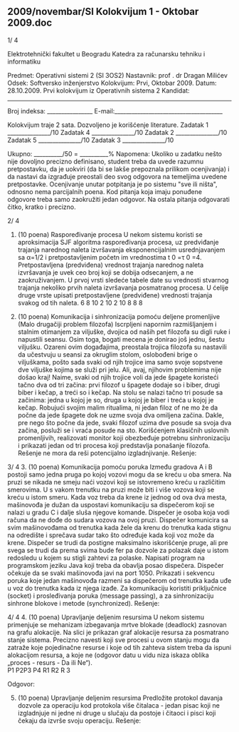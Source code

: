 2009/novembar/SI Kolokvijum 1 - Oktobar 2009.doc
--------------------------------------------------------------------------------


1/  4 
 
Elektrotehnički fakultet u Beogradu 
Katedra za računarsku tehniku i informatiku 
 
Predmet: Operativni sistemi 2 (SI  3OS2) 
Nastavnik: prof . dr Dragan Milićev 
Odsek: Softversko inženjerstvo 
Kolokvijum: Prvi,    Oktobar 2009. 
Datum: 28.10.2009. 
Prvi kolokvijum iz Operativnih sistema 2 
Kandidat:
 _____________________________________________________________ 
Broj indeksa: ________________  E-mail:______________________________________ 
 
Kolokvijum traje 2 sata. Dozvoljeno je korišćenje literature. 
Zadatak 1 _______________/10   Zadatak 4 _______________/10 
Zadatak 2 _______________/10   Zadatak 5 _______________/10 
Zadatak 3 _______________/10    
 
Ukupno: __________/50 = __________% 
Napomena: Ukoliko u zadatku nešto nije dovoljno precizno definisano, student treba da 
uvede razumnu pretpostavku, da je uokviri (da bi se lakše prepoznala prilikom ocenjivanja) i 
da  nastavi da  izgrađuje  preostali  deo  svog  odgovora  na  temeljima  uvedene  pretpostavke. 
Ocenjivanje unutar potpitanja je po sistemu "sve ili ništa", odnosno nema parcijalnih poena. 
Kod pitanja koja imaju ponuđene odgovore treba samo zaokružiti jedan odgovor. Na ostala 
pitanja odgovarati čitko, kratko i precizno. 
 

2/  4 
1. (10 poena) Raspoređivanje procesa 
U nekom sistemu  koristi  se aproksimacija  SJF  algoritma  raspoređivanja  procesa,  uz 
predviđanje trajanja narednog naleta izvršavanja eksponencijalnim usrednjavanjem sa α=1/2 i 
pretpostavljenim početn   im vrednostima t
0
=τ
0
=4. Pretpostavljena  (predviđena)  vrednost 
trajanja narednog  naleta  izvršavanja je  uvek  ceo  broj  koji  se  dobija  odsecanjem,  a  ne 
zaokruživanjem. U prvoj vrsti sledeće tabele date su vrednosti stvarnog trajanja nekoliko 
prvih naleta izvršavanja posmatranog procesa. U ćelije druge vrste upisati pretpostavljene 
(predviđene) vrednosti trajanja svakog od tih naleta. 
6 8 10 2 10 2 10 8 8 8 
          
2. (10 poena) Komunikacija i sinhronizacija pomoću deljene promenljive 
(Malo drugačiji problem filozofa) Iscrpljeni napornim razmišljanjem i stalnim otimanjem za 
viljuške, dvojica od naših pet filozofa su digli ruke i napustili seansu. Osim toga, bogati 
mecena  je  donirao  još  jednu,  šestu  viljušku.  Ozareni  ovim  događajima, preostala  trojica 
filozofa su nastavili da učestvuju u seansi za okruglim stolom, oslobođeni brige o viljuškama, 
pošto sada svaki od njih trojice ima samo svoje sopstvene dve viljuške kojima se služi pri jelu. 
Ali, avaj, njihovim problemima nije došao kraj! Naime, svaki od njih trojice voli da jede 
špagete koristeći tačno dva od tri začina: prvi filozof u špagete dodaje so i biber, drugi biber i 
kečap, a treći so i kečap. Na stolu se nalazi tačno tri posude sa začinima: jedna u kojoj je so, 
druga u kojoj je biber i treća u kojoj je kečap. Robujući svojim malim ritualima, ni jedan 
filoz  of ne mo   že da počne da jede špagete dok ne uzme svoja dva omiljena začina. Dakle, pre 
nego što počne da jede, svaki filozof uzima dve posude sa svoja dva začina, posluži se i vraća 
posude na sto. 
Korišćenjem klasičnih uslovnih promenljivih, realizovati monitor koji obezbeđuje potrebnu 
sinhronizaciju i prikazati jedan od tri procesa koji predstavlja ponašanje filozofa. Rešenje ne 
mora da reši potencijalno izgladnjivanje. 
Rešenje: 

3/  4 
3. (10 poena) Komunikacija pomoću poruka 
Između gradova A i B postoji samo jedna pruga po kojoj vozovi mogu da se kreću u oba 
smera. Na  pruzi  se  nikada  ne  smeju  naći  vozovi  koji  se istovremeno kreću  u  različitim 
smerovima. U s vakom trenutku na pruzi može biti i više vozova koji se kreću u istom smeru. 
Kada voz treba da krene iz jednog od ova dva mesta, mašinovođa je dužan da uspostavi 
komunikaciju sa dispečerom koji se nalazi u gradu C i dalje sluša njegove komande. Dispečer 
je osoba koja vodi računa da ne dođe do sudara vozova na ovoj pruzi. Dispečer komunicira sa 
svim mašinovođama od trenutka kada žele da krenu do trenutka kada stignu na odredište i 
sprečava sudar tako što određuje kada koji voz može da krene. Dispečer se trudi da postigne 
maksimalno iskorišćenje pruge, ali pre svega se trudi da prema svima bude fer pa dozvole za 
polazak daje u istom redosledu u kojem su stigli zahtevi za polaske. Napisati program na 
programskom jeziku Java koji treba da obavlja posao dispečera. Dispečer očekuje da se svaki 
mašinovođa javi na port 1050. Prikazati i sekvencu poruka koje jedan mašinovođa razmeni sa 
dispečerom od trenutka kada uđe u voz do trenutka kada iz njega izađe. Za komunikaciju 
koristiti priključnice (socket) i prosleđivanja poruka (message  passing), a za sinhronizaciju 
sinhrone blokove i metode (synchronized). 
Rešenje: 
 

4/  4 
4. (10 poena) Upravljanje deljenim resursima 
U nekom sistemu primenjuje se mehanizam izbegavanja mrtve blokade (deadlock) zasnovan 
na grafu alokacije. Na slici je prikazan graf alokacije resursa za posmatrano stanje sistema. 
Precizno navesti koji sve procesi u ovom stanju mogu da zatraže koje pojedinačne resurse i 
koje od tih zahteva sistem treba da ispuni alokacijom resursa, a koje ne (odgovor datu u vidu 
niza  iskaza oblika „proces - resurs - Da ili Ne“).  
P1
P2P3
P4
R1
R2
R
3
 
Odgovor: 
 
 
 
 
 
5. (10 poena) Upravljanje deljenim resursima 
Predložite protokol davanja dozvole za operaciju kod protokola više čitalaca - jedan    pisac koji 
ne izgladnjuje ni jedne ni druge u slučaju da postoje i čitaoci i pisci koji čekaju da izvrše svoju 
operaciju. 
Rešenje: 
 